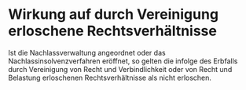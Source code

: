 # Wirkung auf durch Vereinigung erloschene Rechtsverhältnisse

Ist die Nachlassverwaltung angeordnet oder das Nachlassinsolvenzverfahren eröffnet, so gelten die infolge des Erbfalls durch Vereinigung von Recht und Verbindlichkeit oder von Recht und Belastung erloschenen Rechtsverhältnisse als nicht erloschen.